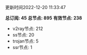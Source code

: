 更新时间2022-12-20 11:33:47

**总订阅: 45**
**总节点: 895**
**有效节点: 238**
- v2ray节点: 212
- ss节点: 20
- trojan节点: 5
- ssr节点: 1
